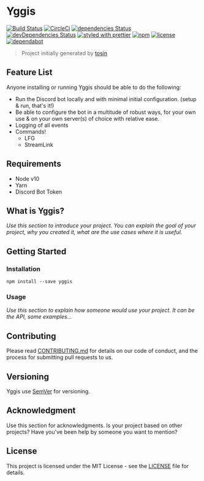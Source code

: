 # Yggis

[![Build Status](https://travis-ci.org/malouro/yggis.svg?branch=master)]()
[![CircleCi](https://circleci.com/gh/malouro/yggis/tree/master.svg?style=shield)]()
[![dependencies Status](https://david-dm.org/malouro/yggis/status.svg)](https://david-dm.org/malouro/yggis)
[![devDependencies Status](https://david-dm.org/malouro/yggis/dev-status.svg)](https://david-dm.org/malouro/yggis?type=dev)
[![styled with prettier](https://img.shields.io/badge/styled_with-prettier-ff69b4.svg)](https://github.com/prettier/prettier)
[![npm](https://img.shields.io/npm/v/yggis.svg)](https://www.npmjs.com/package/yggis)
[![license](https://img.shields.io/github/license/malouro/yggis.svg)]()
[![dependabot](https://img.shields.io/badge/dependabot-enabled-brightgreen.svg?style=plastic&logo=dependabot)]()

> Project initially generated by [tosin](https://fullhuman.github.io/tosin/)

## Feature List

Anyone installing or running Yggis should be able to do the following:

- Run the Discord bot locally and with minimal initial configuration. (setup & run, that's it!)
- Be able to configure the bot in a multitude of robust ways, for your own use & on your own server(s) of choice with relative ease.
- Logging of all events
- Commands!
  - LFG
  - StreamLink

## Requirements

- Node v10
- Yarn
- Discord Bot Token


## What is Yggis?

_Use this section to introduce your project. You can explain the goal of your project, why you created it, what are the use cases where it is useful._

## Getting Started

### Installation

```
npm install --save yggis
```

### Usage

_Use this section to explain how someone would use your project. It can be the API, some examples..._


## Contributing

Please read [CONTRIBUTING.md](./CONTRIBUTING.md) for details on our code of
conduct, and the process for submitting pull requests to us.

## Versioning

Yggis use [SemVer](http://semver.org/) for versioning.

## Acknowledgment

Use this section for acknowledgments. Is your project based on other projects? Have you've been help by someone you want to mention?

## License

This project is licensed under the MIT License - see the [LICENSE](LICENSE) file
for details.

